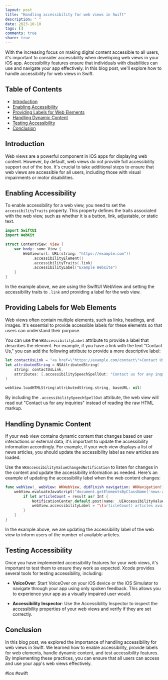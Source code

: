 ```yaml
---
layout: post
title: "Handling accessibility for web views in Swift"
description: " "
date: 2023-10-10
tags: []
comments: true
share: true
---
```


With the increasing focus on making digital content accessible to all users, it's important to consider accessibility when developing web views in your iOS app. Accessibility features ensure that individuals with disabilities can use and navigate your app effectively. In this blog post, we'll explore how to handle accessibility for web views in Swift.

## Table of Contents
- [Introduction](#introduction)
- [Enabling Accessibility](#enabling-accessibility)
- [Providing Labels for Web Elements](#providing-labels-for-web-elements)
- [Handling Dynamic Content](#handling-dynamic-content)
- [Testing Accessibility](#testing-accessibility)
- [Conclusion](#conclusion)

## Introduction <a name="introduction"></a>

Web views are a powerful component in iOS apps for displaying web content. However, by default, web views do not provide full accessibility support out of the box. It's crucial to take additional steps to ensure that web views are accessible for all users, including those with visual impairments or motor disabilities.

## Enabling Accessibility <a name="enabling-accessibility"></a>

To enable accessibility for a web view, you need to set the `accessibilityTraits` property. This property defines the traits associated with the web view, such as whether it is a button, link, adjustable, or static text.

```swift
import SwiftUI
import WebKit

struct ContentView: View {
    var body: some View {
        WebView(url: URL(string: "https://example.com"))
            .accessibilityElement()
            .accessibilityTraits(.link)
            .accessibilityLabel("Example Website")
    }
}
```

In the example above, we are using the SwiftUI WebView and setting the accessibility traits to `.link` and providing a label for the web view.

## Providing Labels for Web Elements <a name="providing-labels-for-web-elements"></a>

Web views often contain multiple elements, such as links, headings, and images. It's essential to provide accessible labels for these elements so that users can understand their purpose.

You can use the `WKAccessibilityLabel` attribute to provide a label that describes the element. For example, if you have a link with the text "Contact Us," you can add the following attribute to provide a more descriptive label:

```swift
let contactUsLink = "<a href=\"https://example.com/contact\">Contact Us</a>"
let attributedString = NSAttributedString(
    string: contactUsLink,
    attributes: [.accessibilitySpeechSpellOut: "Contact us for any inquiries"]
)

webView.loadHTMLString(attributedString.string, baseURL: nil)
```

By including the `.accessibilitySpeechSpellOut` attribute, the web view will read out "Contact us for any inquiries" instead of reading the raw HTML markup.

## Handling Dynamic Content <a name="handling-dynamic-content"></a>

If your web view contains dynamic content that changes based on user interactions or external data, it's important to update the accessibility information accordingly. For example, if your web view displays a list of news articles, you should update the accessibility label as new articles are loaded.

Use the `WKAccessibilityValueChangedNotification` to listen for changes in the content and update the accessibility information as needed. Here's an example of updating the accessibility label when the web content changes:

```swift
func webView(_ webView: WKWebView, didFinish navigation: WKNavigation!) {
    webView.evaluateJavaScript("document.getElementsByClassName('news-article').length") { (result, error) in
        if let articleCount = result as? Int {
            NotificationCenter.default.post(name: .UIAccessibilityValueChanged, object: nil)
            webView.accessibilityLabel = "\(articleCount) articles available"
        }
    }
}
```

In the example above, we are updating the accessibility label of the web view to inform users of the number of available articles.

## Testing Accessibility <a name="testing-accessibility"></a>

Once you have implemented accessibility features for your web views, it's important to test them to ensure they work as expected. Xcode provides several tools for testing accessibility, including:

- **VoiceOver**: Start VoiceOver on your iOS device or the iOS Simulator to navigate through your app using only spoken feedback. This allows you to experience your app as a visually impaired user would.

- **Accessibility Inspector**: Use the Accessibility Inspector to inspect the accessibility properties of your web views and verify if they are set correctly.

## Conclusion <a name="conclusion"></a>

In this blog post, we explored the importance of handling accessibility for web views in Swift. We learned how to enable accessibility, provide labels for web elements, handle dynamic content, and test accessibility features. By implementing these practices, you can ensure that all users can access and use your app's web views effectively.

#ios #swift